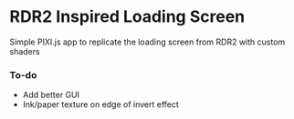 # RDR2 Inspired Loading Screen

Simple PIXI.js app to replicate the loading screen from RDR2 with custom shaders

### To-do

-   Add better GUI
-   Ink/paper texture on edge of invert effect

